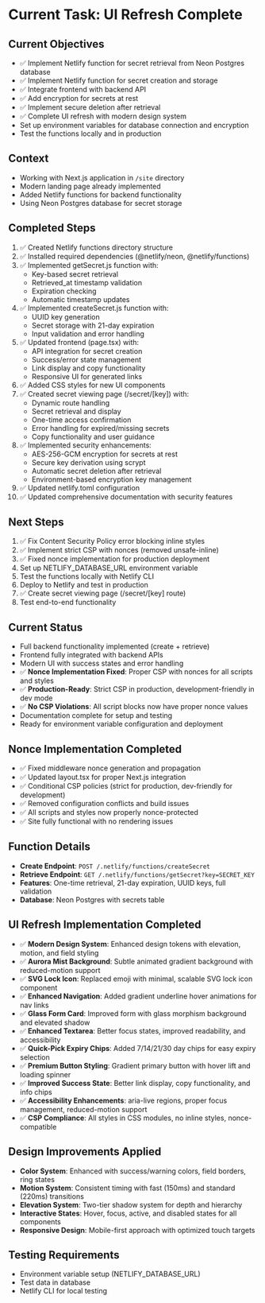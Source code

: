 # Current Task: UI Refresh Complete

## Current Objectives
- ✅ Implement Netlify function for secret retrieval from Neon Postgres database
- ✅ Implement Netlify function for secret creation and storage
- ✅ Integrate frontend with backend API
- ✅ Add encryption for secrets at rest
- ✅ Implement secure deletion after retrieval
- ✅ Complete UI refresh with modern design system
- Set up environment variables for database connection and encryption
- Test the functions locally and in production

## Context
- Working with Next.js application in `/site` directory
- Modern landing page already implemented
- Added Netlify functions for backend functionality
- Using Neon Postgres database for secret storage

## Completed Steps
1. ✅ Created Netlify functions directory structure
2. ✅ Installed required dependencies (@netlify/neon, @netlify/functions)
3. ✅ Implemented getSecret.js function with:
   - Key-based secret retrieval
   - Retrieved_at timestamp validation
   - Expiration checking
   - Automatic timestamp updates
4. ✅ Implemented createSecret.js function with:
   - UUID key generation
   - Secret storage with 21-day expiration
   - Input validation and error handling
5. ✅ Updated frontend (page.tsx) with:
   - API integration for secret creation
   - Success/error state management
   - Link display and copy functionality
   - Responsive UI for generated links
6. ✅ Added CSS styles for new UI components
7. ✅ Created secret viewing page (/secret/[key]) with:
   - Dynamic route handling
   - Secret retrieval and display
   - One-time access confirmation
   - Error handling for expired/missing secrets
   - Copy functionality and user guidance
8. ✅ Implemented security enhancements:
   - AES-256-GCM encryption for secrets at rest
   - Secure key derivation using scrypt
   - Automatic secret deletion after retrieval
   - Environment-based encryption key management
9. ✅ Updated netlify.toml configuration
10. ✅ Updated comprehensive documentation with security features

## Next Steps
1. ✅ Fix Content Security Policy error blocking inline styles
2. ✅ Implement strict CSP with nonces (removed unsafe-inline)
3. ✅ Fixed nonce implementation for production deployment
4. Set up NETLIFY_DATABASE_URL environment variable
5. Test the functions locally with Netlify CLI
6. Deploy to Netlify and test in production
7. ✅ Create secret viewing page (/secret/[key] route)
8. Test end-to-end functionality

## Current Status
- Full backend functionality implemented (create + retrieve)
- Frontend fully integrated with backend APIs  
- Modern UI with success states and error handling
- ✅ **Nonce Implementation Fixed**: Proper CSP with nonces for all scripts and styles
- ✅ **Production-Ready**: Strict CSP in production, development-friendly in dev mode
- ✅ **No CSP Violations**: All script blocks now have proper nonce values
- Documentation complete for setup and testing
- Ready for environment variable configuration and deployment

## Nonce Implementation Completed
- ✅ Fixed middleware nonce generation and propagation
- ✅ Updated layout.tsx for proper Next.js integration
- ✅ Conditional CSP policies (strict for production, dev-friendly for development)
- ✅ Removed configuration conflicts and build issues
- ✅ All scripts and styles now properly nonce-protected
- ✅ Site fully functional with no rendering issues

## Function Details
- **Create Endpoint**: `POST /.netlify/functions/createSecret`
- **Retrieve Endpoint**: `GET /.netlify/functions/getSecret?key=SECRET_KEY`
- **Features**: One-time retrieval, 21-day expiration, UUID keys, full validation
- **Database**: Neon Postgres with secrets table

## UI Refresh Implementation Completed
- ✅ **Modern Design System**: Enhanced design tokens with elevation, motion, and field styling
- ✅ **Aurora Mist Background**: Subtle animated gradient background with reduced-motion support
- ✅ **SVG Lock Icon**: Replaced emoji with minimal, scalable SVG lock icon component
- ✅ **Enhanced Navigation**: Added gradient underline hover animations for nav links
- ✅ **Glass Form Card**: Improved form with glass morphism background and elevated shadow
- ✅ **Enhanced Textarea**: Better focus states, improved readability, and accessibility
- ✅ **Quick-Pick Expiry Chips**: Added 7/14/21/30 day chips for easy expiry selection
- ✅ **Premium Button Styling**: Gradient primary button with hover lift and loading spinner
- ✅ **Improved Success State**: Better link display, copy functionality, and info chips
- ✅ **Accessibility Enhancements**: aria-live regions, proper focus management, reduced-motion support
- ✅ **CSP Compliance**: All styles in CSS modules, no inline styles, nonce-compatible

## Design Improvements Applied
- **Color System**: Enhanced with success/warning colors, field borders, ring states
- **Motion System**: Consistent timing with fast (150ms) and standard (220ms) transitions
- **Elevation System**: Two-tier shadow system for depth and hierarchy
- **Interactive States**: Hover, focus, active, and disabled states for all components
- **Responsive Design**: Mobile-first approach with optimized touch targets

## Testing Requirements
- Environment variable setup (NETLIFY_DATABASE_URL)
- Test data in database
- Netlify CLI for local testing
